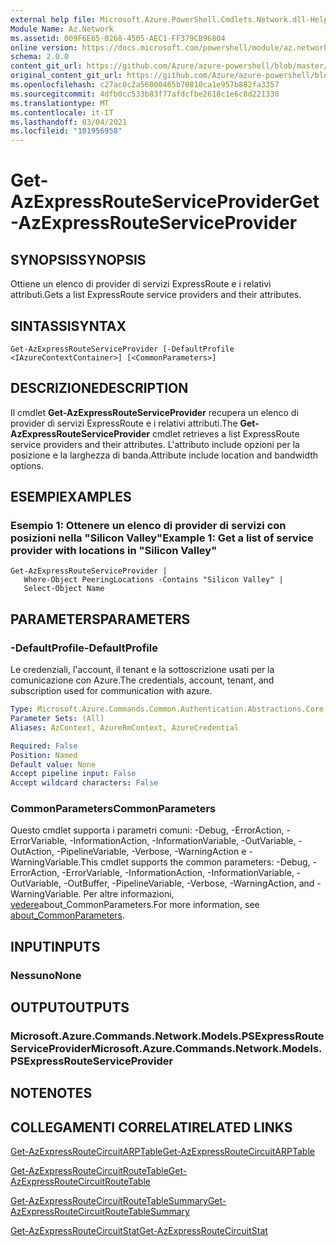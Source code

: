 ```yaml
---
external help file: Microsoft.Azure.PowerShell.Cmdlets.Network.dll-Help.xml
Module Name: Az.Network
ms.assetid: 009F6E65-0268-4505-AEC1-FF379CB96804
online version: https://docs.microsoft.com/powershell/module/az.network/get-azexpressrouteserviceprovider
schema: 2.0.0
content_git_url: https://github.com/Azure/azure-powershell/blob/master/src/Network/Network/help/Get-AzExpressRouteServiceProvider.md
original_content_git_url: https://github.com/Azure/azure-powershell/blob/master/src/Network/Network/help/Get-AzExpressRouteServiceProvider.md
ms.openlocfilehash: c27ac0c2a56000465b70810ca1e957b882fa3357
ms.sourcegitcommit: 4dfb0cc533b83f77afdcfbe2618c1e6c8d221330
ms.translationtype: MT
ms.contentlocale: it-IT
ms.lasthandoff: 03/04/2021
ms.locfileid: "101956958"
---
```

# <span data-ttu-id="e1d56-101">Get-AzExpressRouteServiceProvider</span><span class="sxs-lookup"><span data-stu-id="e1d56-101">Get-AzExpressRouteServiceProvider</span></span>

## <span data-ttu-id="e1d56-102">SYNOPSIS</span><span class="sxs-lookup"><span data-stu-id="e1d56-102">SYNOPSIS</span></span>
<span data-ttu-id="e1d56-103">Ottiene un elenco di provider di servizi ExpressRoute e i relativi attributi.</span><span class="sxs-lookup"><span data-stu-id="e1d56-103">Gets a list ExpressRoute service providers and their attributes.</span></span>

## <span data-ttu-id="e1d56-104">SINTASSI</span><span class="sxs-lookup"><span data-stu-id="e1d56-104">SYNTAX</span></span>

```
Get-AzExpressRouteServiceProvider [-DefaultProfile <IAzureContextContainer>] [<CommonParameters>]
```

## <span data-ttu-id="e1d56-105">DESCRIZIONE</span><span class="sxs-lookup"><span data-stu-id="e1d56-105">DESCRIPTION</span></span>
<span data-ttu-id="e1d56-106">Il cmdlet **Get-AzExpressRouteServiceProvider** recupera un elenco di provider di servizi ExpressRoute e i relativi attributi.</span><span class="sxs-lookup"><span data-stu-id="e1d56-106">The **Get-AzExpressRouteServiceProvider** cmdlet retrieves a list ExpressRoute service providers and their attributes.</span></span> <span data-ttu-id="e1d56-107">L'attributo include opzioni per la posizione e la larghezza di banda.</span><span class="sxs-lookup"><span data-stu-id="e1d56-107">Attribute include location and bandwidth options.</span></span>

## <span data-ttu-id="e1d56-108">ESEMPI</span><span class="sxs-lookup"><span data-stu-id="e1d56-108">EXAMPLES</span></span>

### <span data-ttu-id="e1d56-109">Esempio 1: Ottenere un elenco di provider di servizi con posizioni nella "Silicon Valley"</span><span class="sxs-lookup"><span data-stu-id="e1d56-109">Example 1: Get a list of service provider with locations in "Silicon Valley"</span></span>
```
Get-AzExpressRouteServiceProvider |
   Where-Object PeeringLocations -Contains "Silicon Valley" |
   Select-Object Name
```

## <span data-ttu-id="e1d56-110">PARAMETERS</span><span class="sxs-lookup"><span data-stu-id="e1d56-110">PARAMETERS</span></span>

### <span data-ttu-id="e1d56-111">-DefaultProfile</span><span class="sxs-lookup"><span data-stu-id="e1d56-111">-DefaultProfile</span></span>
<span data-ttu-id="e1d56-112">Le credenziali, l'account, il tenant e la sottoscrizione usati per la comunicazione con Azure.</span><span class="sxs-lookup"><span data-stu-id="e1d56-112">The credentials, account, tenant, and subscription used for communication with azure.</span></span>

```yaml
Type: Microsoft.Azure.Commands.Common.Authentication.Abstractions.Core.IAzureContextContainer
Parameter Sets: (All)
Aliases: AzContext, AzureRmContext, AzureCredential

Required: False
Position: Named
Default value: None
Accept pipeline input: False
Accept wildcard characters: False
```

### <span data-ttu-id="e1d56-113">CommonParameters</span><span class="sxs-lookup"><span data-stu-id="e1d56-113">CommonParameters</span></span>
<span data-ttu-id="e1d56-114">Questo cmdlet supporta i parametri comuni: -Debug, -ErrorAction, -ErrorVariable, -InformationAction, -InformationVariable, -OutVariable, -OutAction, -PipelineVariable, -Verbose, -WarningAction e -WarningVariable.</span><span class="sxs-lookup"><span data-stu-id="e1d56-114">This cmdlet supports the common parameters: -Debug, -ErrorAction, -ErrorVariable, -InformationAction, -InformationVariable, -OutVariable, -OutBuffer, -PipelineVariable, -Verbose, -WarningAction, and -WarningVariable.</span></span> <span data-ttu-id="e1d56-115">Per altre informazioni, [vedere](http://go.microsoft.com/fwlink/?LinkID=113216)about_CommonParameters.</span><span class="sxs-lookup"><span data-stu-id="e1d56-115">For more information, see [about_CommonParameters](http://go.microsoft.com/fwlink/?LinkID=113216).</span></span>

## <span data-ttu-id="e1d56-116">INPUT</span><span class="sxs-lookup"><span data-stu-id="e1d56-116">INPUTS</span></span>

### <span data-ttu-id="e1d56-117">Nessuno</span><span class="sxs-lookup"><span data-stu-id="e1d56-117">None</span></span>

## <span data-ttu-id="e1d56-118">OUTPUT</span><span class="sxs-lookup"><span data-stu-id="e1d56-118">OUTPUTS</span></span>

### <span data-ttu-id="e1d56-119">Microsoft.Azure.Commands.Network.Models.PSExpressRouteServiceProvider</span><span class="sxs-lookup"><span data-stu-id="e1d56-119">Microsoft.Azure.Commands.Network.Models.PSExpressRouteServiceProvider</span></span>

## <span data-ttu-id="e1d56-120">NOTE</span><span class="sxs-lookup"><span data-stu-id="e1d56-120">NOTES</span></span>

## <span data-ttu-id="e1d56-121">COLLEGAMENTI CORRELATI</span><span class="sxs-lookup"><span data-stu-id="e1d56-121">RELATED LINKS</span></span>

[<span data-ttu-id="e1d56-122">Get-AzExpressRouteCircuitARPTable</span><span class="sxs-lookup"><span data-stu-id="e1d56-122">Get-AzExpressRouteCircuitARPTable</span></span>](Get-AzExpressRouteCircuitARPTable.md)

[<span data-ttu-id="e1d56-123">Get-AzExpressRouteCircuitRouteTable</span><span class="sxs-lookup"><span data-stu-id="e1d56-123">Get-AzExpressRouteCircuitRouteTable</span></span>](Get-AzExpressRouteCircuitRouteTable.md)

[<span data-ttu-id="e1d56-124">Get-AzExpressRouteCircuitRouteTableSummary</span><span class="sxs-lookup"><span data-stu-id="e1d56-124">Get-AzExpressRouteCircuitRouteTableSummary</span></span>](Get-AzExpressRouteCircuitRouteTableSummary.md)

[<span data-ttu-id="e1d56-125">Get-AzExpressRouteCircuitStat</span><span class="sxs-lookup"><span data-stu-id="e1d56-125">Get-AzExpressRouteCircuitStat</span></span>](./Get-AzExpressRouteCircuitStat.md)
